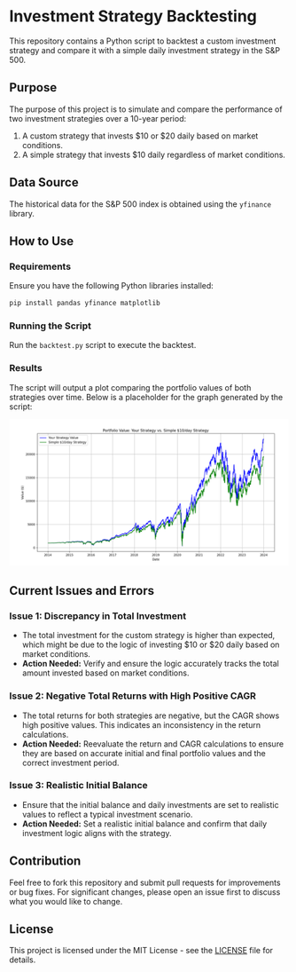 # Investment Strategy Backtesting

This repository contains a Python script to backtest a custom investment strategy and compare it with a simple daily investment strategy in the S&P 500.

## Purpose

The purpose of this project is to simulate and compare the performance of two investment strategies over a 10-year period:
1. A custom strategy that invests $10 or $20 daily based on market conditions.
2. A simple strategy that invests $10 daily regardless of market conditions.

## Data Source

The historical data for the S&P 500 index is obtained using the `yfinance` library.

## How to Use

### Requirements

Ensure you have the following Python libraries installed:

```bash
pip install pandas yfinance matplotlib
```

### Running the Script

Run the `backtest.py` script to execute the backtest.

### Results

The script will output a plot comparing the portfolio values of both strategies over time. Below is a placeholder for the graph generated by the script:

![Graph of Portfolio Values](/graph.png)

## Current Issues and Errors

### Issue 1: Discrepancy in Total Investment
- The total investment for the custom strategy is higher than expected, which might be due to the logic of investing $10 or $20 daily based on market conditions.
- **Action Needed:** Verify and ensure the logic accurately tracks the total amount invested based on market conditions.

### Issue 2: Negative Total Returns with High Positive CAGR
- The total returns for both strategies are negative, but the CAGR shows high positive values. This indicates an inconsistency in the return calculations.
- **Action Needed:** Reevaluate the return and CAGR calculations to ensure they are based on accurate initial and final portfolio values and the correct investment period.

### Issue 3: Realistic Initial Balance
- Ensure that the initial balance and daily investments are set to realistic values to reflect a typical investment scenario.
- **Action Needed:** Set a realistic initial balance and confirm that daily investment logic aligns with the strategy.

## Contribution

Feel free to fork this repository and submit pull requests for improvements or bug fixes. For significant changes, please open an issue first to discuss what you would like to change.

## License

This project is licensed under the MIT License - see the [LICENSE](LICENSE) file for details.
